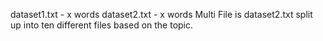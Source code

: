 dataset1.txt - x words
dataset2.txt - x words
Multi File is dataset2.txt split up into ten different files based on the topic.

